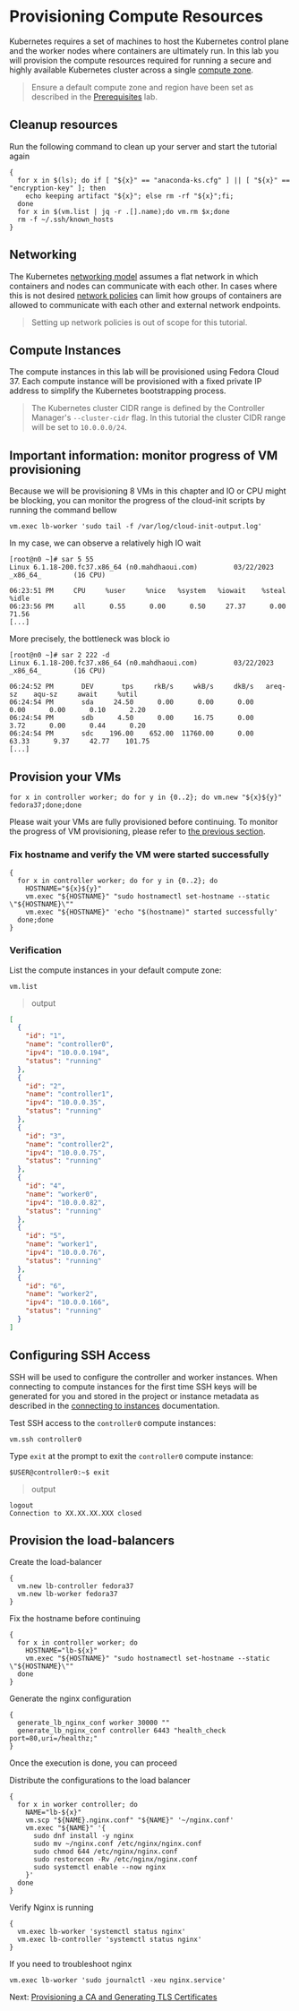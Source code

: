 # Provisioning Compute Resources

Kubernetes requires a set of machines to host the Kubernetes control plane and the worker nodes where containers are 
ultimately run. In this lab you will provision the compute resources required for running a secure and highly available
Kubernetes cluster across a single [compute zone](https://cloud.google.com/compute/docs/regions-zones/regions-zones).

> Ensure a default compute zone and region have been set as described in the 
[Prerequisites](01-prerequisites.md#set-a-default-compute-region-and-zone) lab.

## Cleanup resources

Run the following command to clean up your server and start the tutorial again
```shell
{
  for x in $(ls); do if [ "${x}" == "anaconda-ks.cfg" ] || [ "${x}" == "encryption-key" ]; then
    echo keeping artifact "${x}"; else rm -rf "${x}";fi;
  done
  for x in $(vm.list | jq -r .[].name);do vm.rm $x;done
  rm -f ~/.ssh/known_hosts
}
```

## Networking

The Kubernetes [networking model](https://kubernetes.io/docs/concepts/cluster-administration/networking/#kubernetes-model)
assumes a flat network in which containers and nodes can communicate with each other. In cases where this is not desired
[network policies](https://kubernetes.io/docs/concepts/services-networking/network-policies/) can limit how groups of 
containers are allowed to communicate with each other and external network endpoints.

> Setting up network policies is out of scope for this tutorial.

## Compute Instances

The compute instances in this lab will be provisioned using Fedora Cloud 37. Each compute instance will be provisioned 
with a fixed private IP address to simplify the Kubernetes bootstrapping process.

> The Kubernetes cluster CIDR range is defined by the Controller Manager's `--cluster-cidr` flag. In this tutorial the 
cluster CIDR range will be set to `10.0.0.0/24`.


## Important information: monitor progress of VM provisioning

Because we will be provisioning 8 VMs in this chapter and IO or CPU might be blocking, you can monitor the progress of 
the cloud-init scripts by running the command bellow
```shell
vm.exec lb-worker 'sudo tail -f /var/log/cloud-init-output.log'
```

In my case, we can observe a relatively high IO wait
```
[root@n0 ~]# sar 5 55
Linux 6.1.18-200.fc37.x86_64 (n0.mahdhaoui.com)         03/22/2023      _x86_64_        (16 CPU)

06:23:51 PM     CPU     %user     %nice   %system   %iowait    %steal     %idle
06:23:56 PM     all      0.55      0.00      0.50     27.37      0.00     71.56
[...]
```

More precisely, the bottleneck was block io
```
[root@n0 ~]# sar 2 222 -d
Linux 6.1.18-200.fc37.x86_64 (n0.mahdhaoui.com)         03/22/2023      _x86_64_        (16 CPU)

06:24:52 PM       DEV       tps     rkB/s     wkB/s     dkB/s   areq-sz    aqu-sz     await     %util
06:24:54 PM       sda     24.50      0.00      0.00      0.00      0.00      0.00      0.10      2.20
06:24:54 PM       sdb      4.50      0.00     16.75      0.00      3.72      0.00      0.44      0.20
06:24:54 PM       sdc    196.00    652.00  11760.00      0.00     63.33      9.37     42.77    101.75
[...]
```

## Provision your VMs

```shell
for x in controller worker; do for y in {0..2}; do vm.new "${x}${y}" fedora37;done;done
```

Please wait your VMs are fully provisioned before continuing. To monitor the progress of VM provisioning, please refer
to [the previous section](#important-information-monitor-progress-of-vm-provisioning).


### Fix hostname and verify the VM were started successfully

```shell
{
  for x in controller worker; do for y in {0..2}; do
    HOSTNAME="${x}${y}"
    vm.exec "${HOSTNAME}" "sudo hostnamectl set-hostname --static \"${HOSTNAME}\"" 
    vm.exec "${HOSTNAME}" 'echo "$(hostname)" started successfully'
  done;done
}
```

### Verification

List the compute instances in your default compute zone:

```shell
vm.list
```

> output

```json
[
  {
    "id": "1",
    "name": "controller0",
    "ipv4": "10.0.0.194",
    "status": "running"
  },
  {
    "id": "2",
    "name": "controller1",
    "ipv4": "10.0.0.35",
    "status": "running"
  },
  {
    "id": "3",
    "name": "controller2",
    "ipv4": "10.0.0.75",
    "status": "running"
  },
  {
    "id": "4",
    "name": "worker0",
    "ipv4": "10.0.0.82",
    "status": "running"
  },
  {
    "id": "5",
    "name": "worker1",
    "ipv4": "10.0.0.76",
    "status": "running"
  },
  {
    "id": "6",
    "name": "worker2",
    "ipv4": "10.0.0.166",
    "status": "running"
  }
]
```


## Configuring SSH Access

SSH will be used to configure the controller and worker instances. When connecting to compute instances for the first 
time SSH keys will be generated for you and stored in the project or instance metadata as described in the 
[connecting to instances](https://cloud.google.com/compute/docs/instances/connecting-to-instance) documentation.

Test SSH access to the `controller0` compute instances:

```shell
vm.ssh controller0
```

Type `exit` at the prompt to exit the `controller0` compute instance:

```
$USER@controller0:~$ exit
```
> output

```
logout
Connection to XX.XX.XX.XXX closed
```

## Provision the load-balancers

Create the load-balancer
```shell
{
  vm.new lb-controller fedora37
  vm.new lb-worker fedora37
}
```

Fix the hostname before continuing

```shell
{
  for x in controller worker; do 
    HOSTNAME="lb-${x}"
    vm.exec "${HOSTNAME}" "sudo hostnamectl set-hostname --static \"${HOSTNAME}\"" 
  done
}
```

Generate the nginx configuration
```shell
{
  generate_lb_nginx_conf worker 30000 ""
  generate_lb_nginx_conf controller 6443 "health_check port=80,uri=/healthz;"
}
```

Once the execution is done, you can proceed

Distribute the configurations to the load balancer
```shell
{
  for x in worker controller; do
    NAME="lb-${x}"
    vm.scp "${NAME}.nginx.conf" "${NAME}" '~/nginx.conf'
    vm.exec "${NAME}" '{
      sudo dnf install -y nginx
      sudo mv ~/nginx.conf /etc/nginx/nginx.conf
      sudo chmod 644 /etc/nginx/nginx.conf
      sudo restorecon -Rv /etc/nginx/nginx.conf
      sudo systemctl enable --now nginx
    }'
  done
}
```

Verify Nginx is running
```shell
{
  vm.exec lb-worker 'systemctl status nginx'
  vm.exec lb-controller 'systemctl status nginx'
}
```

If you need to troubleshoot nginx 
```shell
vm.exec lb-worker 'sudo journalctl -xeu nginx.service'
```


Next: [Provisioning a CA and Generating TLS Certificates](04-certificate-authority.md)